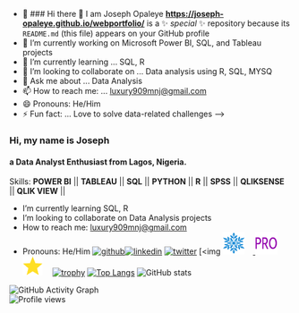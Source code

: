 - 👋 ### Hi there 👋 I am Joseph Opaleye
**https://joseph-opaleye.github.io/webportfolio/** is a ✨ _special_ ✨ repository because its `README.md` (this file) appears on your GitHub profile
- 🔭 I’m currently working on Microsoft Power BI, SQL, and Tableau projects
- 🌱 I’m currently learning ... SQL, R
- 👯 I’m looking to collaborate on ... Data analysis using R, SQL, MYSQ 
- 💬 Ask me about ... Data Analysis
- 📫 How to reach me: ... luxury909mnj@gmail.com
- 😄 Pronouns: He/Him
- ⚡ Fun fact: ... Love to solve data-related challenges
-->
### Hi, my name is Joseph
#### a Data Analyst Enthusiast from Lagos, Nigeria.
Skills: **POWER BI** || **TABLEAU** || **SQL** || **PYTHON** || **R** || **SPSS** || **QLIKSENSE** || **QLIK VIEW** ||
-  I’m currently learning SQL, R 
-  I’m looking to collaborate on Data Analysis projects 
-   How to reach me: luxury909mnj@gmail.com
-  Pronouns: He/Him 
[<img src='https://cdn.jsdelivr.net/npm/simple-icons@3.0.1/icons/github.svg' alt='github' height='40'>](https://joseph-opaleye.github.io/webportfolio//)[<img src='https://cdn.jsdelivr.net/npm/simple-icons@3.0.1/icons/linkedin.svg' alt='linkedin' height='40'>](https://www.linkedin.com/in/joseph-opaleye-9a7b1866//)   [<img src='https://cdn.jsdelivr.net/npm/simple-icons@3.0.1/icons/twitter.svg' alt='twitter' height='40'>](https://twitter.com/@mnjeezy)
[<img <a href='https://archiveprogram.github.com/'><img src='https://raw.githubusercontent.com/acervenky/animated-github-badges/master/assets/acbadge.gif' width='40' height='40'></a> <a href='https://github.com/pricing'>
<img src='https://raw.githubusercontent.com/acervenky/animated-github-badges/master/assets/pro.gif' width='40' height='40'></a> <a href='https://stars.github.com/'><img src='https://raw.githubusercontent.com/acervenky/animated-github-badges/master/assets/starbadge.gif' width='35' height='35'></a> 
[![trophy](https://github-profile-trophy.vercel.app/?username=Joseph-Opaleye)](https://github.com/ryo-ma/github-profile-trophy)
[![Top Langs](https://github-readme-stats.vercel.app/api/top-langs/?username=Joseph-Opaleye)](https://github.com/anuraghazra/github-readme-stats) ![GitHub stats](https://github-readme-stats.vercel.app/api?username=Josephopaleye&show_icons=true&count_private=true)  
<!-- ![GitHub streak stats](https://github-readme-streak-stats.herokuapp.com/?user=Joseph-Opaleye)   -->
![GitHub Activity Graph](https://activity-graph.herokuapp.com/graph?username=Joseph-Opaleye)  
![Profile views](https://gpvc.arturio.Joseph-Opaleye)  
<!-- ![Joseph's GitHub stats](https://github-readme-stats.vercel.app/api?username=Joseph-Opaleye&hide=contribs,prs) -->
